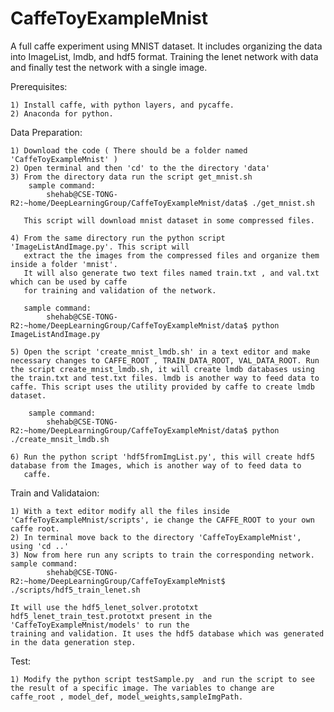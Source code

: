 # CaffeToyExampleMnist
A full caffe experiment using MNIST dataset. It includes organizing the data into ImageList, lmdb, and hdf5 format. Training the lenet network with data and finally test the network with a single image.

Prerequisites:

	1) Install caffe, with python layers, and pycaffe.
	2) Anaconda for python.



Data Preparation:

	1) Download the code ( There should be a folder named 'CaffeToyExampleMnist' )
	2) Open terminal and then 'cd' to the the directory 'data'
	3) From the directory data run the script get_mnist.sh
	    sample command: 
	    	shehab@CSE-TONG-R2:~home/DeepLearningGroup/CaffeToyExampleMnist/data$ ./get_mnist.sh

	   This script will download mnist dataset in some compressed files.

	4) From the same directory run the python script  'ImageListAndImage.py'. This script will
	   extract the the images from the compressed files and organize them inside a folder 'mnist'.
	   It will also generate two text files named train.txt , and val.txt which can be used by caffe
	   for training and validation of the network.

	   sample command: 
	    	shehab@CSE-TONG-R2:~home/DeepLearningGroup/CaffeToyExampleMnist/data$ python ImageListAndImage.py

	5) Open the script 'create_mnist_lmdb.sh' in a text editor and make necessary changes to CAFFE_ROOT , TRAIN_DATA_ROOT, VAL_DATA_ROOT. Run the script create_mnist_lmdb.sh, it will create lmdb databases using the train.txt and test.txt files. lmdb is another way to feed data to caffe. This script uses the utility provided by caffe to create lmdb dataset.

		sample command: 
	    	shehab@CSE-TONG-R2:~home/DeepLearningGroup/CaffeToyExampleMnist/data$ python ./create_mnsit_lmdb.sh

	6) Run the python script 'hdf5fromImgList.py', this will create hdf5 database from the Images, which is another way of to feed data to
	   caffe.

Train and Validataion: 

	1) With a text editor modify all the files inside 'CaffeToyExampleMnist/scripts', ie change the CAFFE_ROOT to your own caffe root.
	2) In terminal move back to the directory 'CaffeToyExampleMnist', using 'cd ..'
	3) Now from here run any scripts to train the corresponding network.  
	sample command: 
	    	shehab@CSE-TONG-R2:~home/DeepLearningGroup/CaffeToyExampleMnist$ ./scripts/hdf5_train_lenet.sh

	It will use the hdf5_lenet_solver.prototxt hdf5_lenet_train_test.prototxt present in the 'CaffeToyExampleMnist/models' to run the 
	training and validation. It uses the hdf5 database which was generated in the data generation step.

Test:

	1) Modify the python script testSample.py  and run the script to see the result of a specific image. The variables to change are
	caffe_root , model_def, model_weights,sampleImgPath. 


